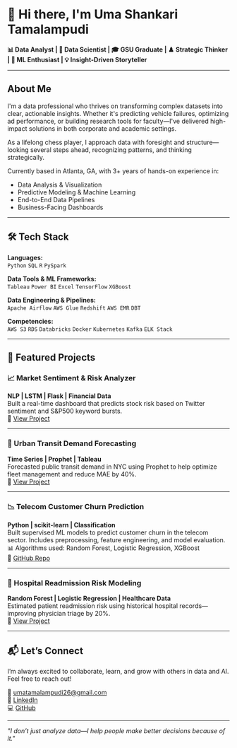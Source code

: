 # 👋 Hi there, I'm Uma Shankari Tamalampudi

**📊 Data Analyst | 🧠 Data Scientist | 🎓 GSU Graduate | ♟️ Strategic Thinker | 🤖 ML Enthusiast | 💡 Insight-Driven Storyteller**

---

## About Me

I'm a data professional who thrives on transforming complex datasets into clear, actionable insights. Whether it's predicting vehicle failures, optimizing ad performance, or building research tools for faculty—I've delivered high-impact solutions in both corporate and academic settings.

As a lifelong chess player, I approach data with foresight and structure—looking several steps ahead, recognizing patterns, and thinking strategically.

Currently based in Atlanta, GA, with 3+ years of hands-on experience in:
- Data Analysis & Visualization
- Predictive Modeling & Machine Learning
- End-to-End Data Pipelines
- Business-Facing Dashboards

---

## 🛠 Tech Stack

**Languages:**  
`Python` `SQL` `R` `PySpark`  

**Data Tools & ML Frameworks:**  
`Tableau` `Power BI` `Excel` `TensorFlow` `XGBoost`  

**Data Engineering & Pipelines:**  
`Apache Airflow` `AWS Glue` `Redshift` `AWS EMR` `DBT`  

**Competencies:**  
`AWS S3` `RDS` `Databricks` `Docker` `Kubernetes` `Kafka` `ELK Stack`

---

## 💼 Featured Projects
### 📈 Market Sentiment & Risk Analyzer  
**NLP | LSTM | Flask | Financial Data**  
Built a real-time dashboard that predicts stock risk based on Twitter sentiment and S&P500 keyword bursts.  
🔗 [View Project](#)

---

### 🚌 Urban Transit Demand Forecasting  
**Time Series | Prophet | Tableau**  
Forecasted public transit demand in NYC using Prophet to help optimize fleet management and reduce MAE by 40%.  
🔗 [View Project](#)

---

### 📉 Telecom Customer Churn Prediction  
**Python | scikit-learn | Classification**  
Built supervised ML models to predict customer churn in the telecom sector. Includes preprocessing, feature engineering, and model evaluation.  
📊 Algorithms used: Random Forest, Logistic Regression, XGBoost  
🔗 [GitHub Repo](https://github.com/umatamalampudi2218/Telecom-Customer-Churn-Prediction-using-Machine-Learning)


---

### 🏥 Hospital Readmission Risk Modeling  
**Random Forest | Logistic Regression | Healthcare Data**  
Estimated patient readmission risk using historical hospital records—improving physician triage by 20%.  
🔗 [View Project](#)

---















## 📬 Let’s Connect

I’m always excited to collaborate, learn, and grow with others in data and AI. Feel free to reach out!

📧 umatamalampudi26@gmail.com  
🔗 [LinkedIn](https://www.linkedin.com/in/umashankaritamalampudi)  
💻 [GitHub](https://github.com/umatamalampudi2218)

---

_"I don’t just analyze data—I help people make better decisions because of it."_  
